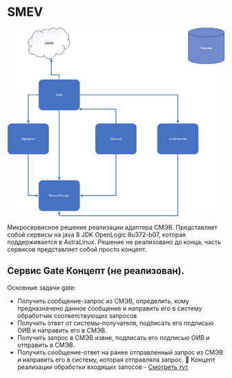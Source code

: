 # SMEV
![alt text](https://github.com/disant9807/SMEV/blob/main/Schema.png?raw=true)

Микросервисное решение реализации адаптера СМЭВ. Представляет собой сервисы на java 8 JDK OpenLogic 8u372-b07, которая поддерживается в AstraLinux. Решение не реализовано до конца, часть сервисов представляет собой просто концепт.

## Сервис Gate Концепт (не реализован).
Основные задачи gate:
- Получить сообщение-запрос из СМЭВ, определить, кому предназначено данное сообщение и направить его в систему обработчик соответствующих запросов
- Получить ответ от системы-получателя, подписать его подписью ОИВ и направить его в СМЭВ.
- Получить запрос в СМЭВ извне, подписать его подписью ОИВ и отправить в СМЭВ.
- Получить сообщение-ответ на ранее отправленный запрос из СМЭВ и направить его в систему, которая отправляла запрос.
:black_square_button: Концепт реализации обработки входящих запосов - [Смотреть тут](https://github.com/disant9807/GateSmev/blob/1ddcfcd53aeba0100e76a502060f294cdb3a3f75/server/src/main/java/ru/spandco/binstorage/server/sheduling/SmevRequestWatcher.java)
